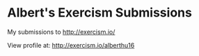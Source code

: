 # Albert's Exercism Submissions

My submissions to http://exercism.io/

View profile at: http://exercism.io/alberthu16
